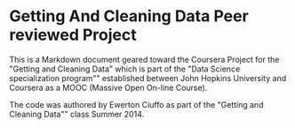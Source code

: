 Getting And Cleaning Data Peer reviewed Project
========================================================

This is a Markdown document geared toward the Coursera Project for the "Getting and Cleaning Data" which is part of the "Data Science specialization program"" established between John Hopkins University and Coursera as a MOOC (Massive Open On-line Course).

The code was authored by Ewerton Ciuffo as part of the "Getting and Cleaning Data"" class Summer 2014.
